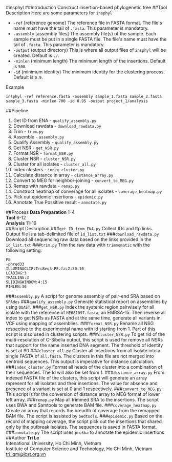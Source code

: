 #insphyl
##Introduction
Construct insertion-based phylogenetic tree
##Tool Description
Here are some parameters for `insphyl`  
* `-ref`	\[reference genome\]	The reference file in FASTA format. The file's name must have the tail of `.fasta`. This parameter is mandatory.
* `-assembly` \[assembly files\]	The assembly file(s) of the sample. Each sample must be put in a single FASTA file. The file's name must have the tail of `.fasta`. This parameter is mandatory.
* `-output`	(output directory)	This is where all output files of `insphyl` will be created. Default is `./`.
* `-minlen`	(minimum length)	The minimum length of the insertions. Default is `500`.
* `-id` (minimum identity)	The minimum identity for the clustering process. Default is `0.9`.  

Example
```
insphyl -ref reference.fasta -assembly sample_1.fasta sample_2.fasta sample_3.fasta -minlen 700 -id 0.95 -output project_1/analysis
```
##Pipeline
1. Get ID from ENA - `qualify_assembly.py`  
2. Download rawdata - `download_rawdata.py`  
3. Trim - `trim.py`  
4. Assemble - `assembly.py`   
5. Qualify Assembly - `qualify_assembly.py`  
6. Get NSR - `get_NSR.py`  
7. Format NSR - `format_NSR.py`  
8. Cluster NSR - `cluster_NSR.py`  
9. Cluster for all isolates - `cluster_all.py`  
10. Index clusters - `index_cluster.py`  
11. Calculate distance in array - `distance_array.py`  
12. Convert to MEG for neighbor-joining - `convert_to_MEG.py`  
13. Remap with rawdata - `remap.py`  
14. Construct heatmap of converage for all isolates - `coverage_heatmap.py`
15. Pick out epidemic insertions - `epidemic.py`
16. Annotate True Possitive result - `annotate.py`

##Process
__Data Preparation__ 1-4  
__Tool__ 6-12  
__Analysis__ 11-16  
##Script Description
###`get_ID_from_ENA.py`
Collect IDs and ftp links. Output file is a tab-delimited file of `id_list.txt`
###`download_rawdata.py`
Download all sequencing raw data based on the links provided in the `id_list.txt`
###`trim.py`
Trim the raw data with `trimmomatic` with the following setting:
```
PE  
-phred33  
ILLUMINACLIP:TruSeq3-PE.fa:2:30:10  
LEADING:3  
TRAILING:3  
SLIDINGWINDOW:4:15  
MINLEN:36
```
###`assembly.py`
A script for genome assembly of pair-end SRA based on `SPAdes`
###`qualify_assembly.py`
Generate statistical report on assemblies by using `QUAST`.
###`get_NSR.py`
Index the systenic region pairwisely for all isolate with the reference of `HE681097.fasta`, an EMRSA-15. Then reverse all index to get NSRs as FASTA and at the same time, generate all variants in VCF using mapping of assemblies.
###`format_NSR.py`
Rename all NSG respective to the experimental name with id starting from 1. Part of this script is also used in clustering scripts.
###`cluster_NSR.py`
To get rid of the multi-resolution of C-Sibelia output, this script is used for remove all NSRs that support for the same inserted DNA segment. The threshold of identity is set at 90
###`cluster_all.py`
Cluster all insertions from all isolate into a single FASTA of `all.fasta`. The clusters in this file are not merged into centroid sequences. This output is imperative for distance calculation.
###`index_cluster.py`
Format all heads of the cluster into a combination of their sequences. The Id will also be set from 1.
###`distance_array.py`
From indexed FASTA file of the clusters, this script will generate an array represent for all isolates and their insertions. The value for absence and presence of a variant is set at 0 and 1 respectively.
###`convert_to_MEG.py`
This script is for the conversion of distance array to MEG format of lower left array.
###`remap.py`
Map all trimmed SRA to the insertions. The script uses BWA and Samtools to generate BAM file.
###`coverage_heatmap.py`
Create an array that records the breadth of coverage from the remapped BAM file. The script is assisted by `bedtools`.
###`epidemic.py`
Based on the record of mapping coverage, the script pick out the insertions that shared only by the outbreak isolates. The sequences is saved in FASTA format.
###`annotate.py`
The script uses `prokka` to annotate the epidemic insertions
##Author
**Tri Le**  
Intenational University, Ho Chi Minh, Vietnam  
Institute of Computer Science and Technology, Ho Chi Minh, Vietnam  
tri.lqm@icst.org.vn
